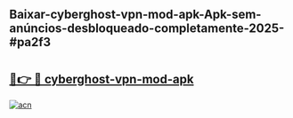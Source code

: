 ## Baixar-cyberghost-vpn-mod-apk-Apk-sem-anúncios-desbloqueado-completamente-2025-#pa2f3

# <h2><a href="https://ainizakaria.my?title=cyberghost-vpn-mod-apk&ref=20M">🔗👉 🔴 cyberghost-vpn-mod-apk</a></h2>

[![acn](https://github.com/user-attachments/assets/0f9c940e-d8b0-45ae-aac7-cd30a18b3e1c)](https://ainizakaria.my?title=cyberghost-vpn-mod-apk&ref=20M)

